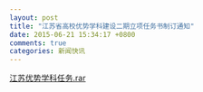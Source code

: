 ```yaml
---
layout: post
title: "江苏省高校优势学科建设二期立项任务书制订通知"
date: 2015-06-21 15:34:17 +0800
comments: true
categories: 新闻快讯
---
```


[江苏优势学科任务.rar](http://985.nju.edu.cn/ewebeditor/UploadFile/201466102152831.rar)
